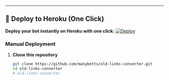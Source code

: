 
---

## 🚀 Deploy to Heroku (One Click)
**Deploy your bot instantly on Heroku with one click:**
[![Deploy](https://www.herokucdn.com/deploy/button.svg)](https://heroku.com/deploy?template=https://github.com/manybotts/old-links-converter)

### **Manual Deployment**
1. **Clone this repository**
   ```bash
   git clone https://github.com/manybotts/old-links-converter.git
   cd old-links-converter
   # old-links-converter

